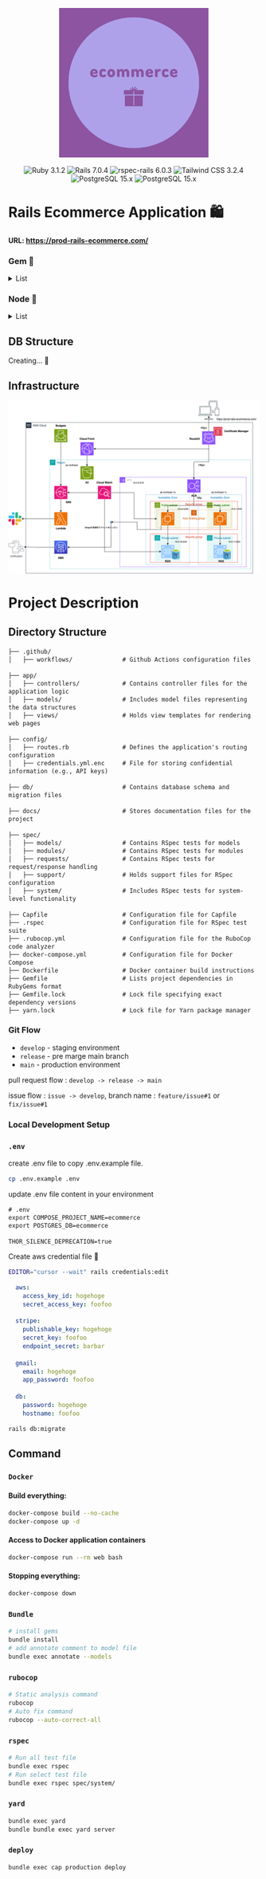 <p align="center">
    <img src="./docs/logo.png" width="300" alt="logo">
</p>

<p align="center">
<img src="https://img.shields.io/badge/Ruby-3.1.2-red.svg?logo=ruby&style=flat" alt="Ruby 3.1.2">
<img src="https://img.shields.io/badge/Rails-7.0.4-orange.svg?logo=ruby-on-rails&style=flat" alt="Rails 7.0.4">
<img src="https://img.shields.io/badge/rspec--rails-6.0.3-brightgreen.svg" alt="rspec-rails 6.0.3">
<img src="https://img.shields.io/badge/Tailwind CSS-3.2.4-green.svg?logo=tailwind-css&style=flat" alt="Tailwind CSS 3.2.4">
<img src="https://img.shields.io/badge/PostgreSQL-15.x-blue.svg?logo=postgresql&style=flat" alt="PostgreSQL 15.x">
<img src="https://github.com/nickjj/docker-rails-example/workflows/CI/badge.svg?branch=main" alt="PostgreSQL 15.x">
</p>

# Rails Ecommerce Application 🛍

#### URL: https://prod-rails-ecommerce.com/

### Gem 💎

<details>
  <summary>List</summary>

- [devise * ユーザー認証系](https://github.com/heartcombo/devise)
- [stripe * Stripe決済](https://github.com/stripe/stripe-ruby)
- [aws-sdk-rails * Amazon Web Service SDK](https://github.com/aws/aws-sdk-ruby)
- [bullet * N+1検知](https://github.com/flyerhzm/bullet)
- [factory_bot_rails * ダミーデータ作成]()
- [rspec-rails * テストフレームワーク]()
- [capybara * システムテストの自動化]()
- [selenium-webdriver * システムテストの自動化]()
- [shoulda-matchers * モデルテストの記述省略化]()
- [rubocop * 自動フォーマット]()
- [capistrano * デプロイ用]()
- [yard * ドキュメント生成]()

</details>

### Node 🎨

<details>
  <summary>List</summary>

- [tailwindcss * CSSフレームワーク]()

</details>

## DB Structure

Creating... 📝

## Infrastructure

<p align="center">
    <img src="./docs/infrastructure.png" width="600" alt="logo">
</p>

# Project Description

## Directory Structure

```
├── .github/
│   ├── workflows/              # Github Actions configuration files

├── app/
│   ├── controllers/            # Contains controller files for the application logic
│   ├── models/                 # Includes model files representing the data structures
│   ├── views/                  # Holds view templates for rendering web pages

├── config/
│   ├── routes.rb               # Defines the application's routing configuration
│   ├── credentials.yml.enc     # File for storing confidential information (e.g., API keys)

├── db/                         # Contains database schema and migration files

├── docs/                       # Stores documentation files for the project

├── spec/
│   ├── models/                 # Contains RSpec tests for models
│   ├── modules/                # Contains RSpec tests for modules
│   ├── requests/               # Contains RSpec tests for request/response handling
│   ├── support/                # Holds support files for RSpec configuration
│   ├── system/                 # Includes RSpec tests for system-level functionality

├── Capfile                     # Configuration file for Capfile
├── .rspec                      # Configuration file for RSpec test suite
├── .rubocop.yml                # Configuration file for the RuboCop code analyzer
├── docker-compose.yml          # Configuration file for Docker Compose
├── Dockerfile                  # Docker container build instructions
├── Gemfile                     # Lists project dependencies in RubyGems format
├── Gemfile.lock                # Lock file specifying exact dependency versions
├── yarn.lock                   # Lock file for Yarn package manager
```

### Git Flow

- `develop` - staging environment
- `release` - pre marge main branch
- `main` - production environment

pull request flow : `develop -> release -> main`

issue flow : `issue -> develop`,
branch name : `feature/issue#1` or `fix/issue#1`

### Local Development Setup

### `.env`

create .env file to copy .env.example file.

```sh
cp .env.example .env
```

update .env file content in your environment

```dotenv
# .env
export COMPOSE_PROJECT_NAME=ecommerce
export POSTGRES_DB=ecommerce

THOR_SILENCE_DEPRECATION=true
```

Create aws credential file 🔑

```sh 
EDITOR="cursor --wait" rails credentials:edit 
```

```yaml
  aws:
    access_key_id: hogehoge
    secret_access_key: foofoo

  stripe:
    publishable_key: hogehoge
    secret_key: foofoo
    endpoint_secret: barbar

  gmail:
    email: hogehoge
    app_password: foofoo

  db:
    password: hogehoge
    hostname: foofoo
```

```sh
rails db:migrate
```

## Command

### `Docker`

#### Build everything:

```sh
docker-compose build --no-cache
docker-compose up -d
```

#### Access to Docker application containers

```sh
docker-compose run --rm web bash
```

#### Stopping everything:

```sh
docker-compose down
```

### `Bundle`

```sh
# install gems
bundle install
# add annotate comment to model file
bundle exec annotate --models 
```

### `rubocop`

```sh
# Static analysis command
rubocop
# Auto fix command
rubocop --auto-correct-all
```

### `rspec`

```sh
# Run all test file
bundle exec rspec
# Run select test file
bundle exec rspec spec/system/
```

### `yard`

```sh
bundle exec yard
bundle bundle exec yard server
```

### `deploy`

```sh
bundle exec cap production deploy
```
